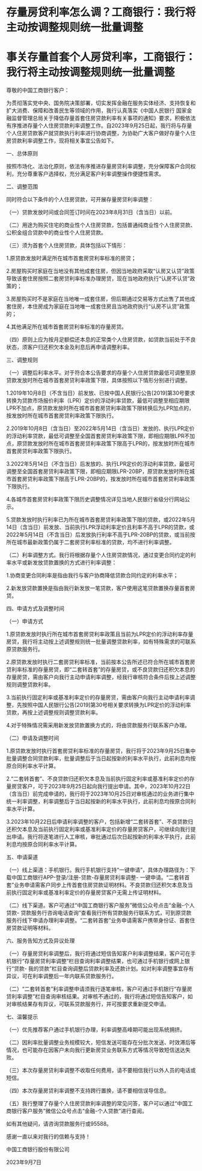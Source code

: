 # 存量房贷利率怎么调？工商银行：我行将主动按调整规则统一批量调整

# 事关存量首套个人房贷利率，工商银行：我行将主动按调整规则统一批量调整

尊敬的中国工商银行客户：

为贯彻落实党中央、国务院决策部署，切实发挥金融在服务实体经济、支持恢复和扩大消费、保障和改善民生等领域的作用，我行认真落实《中国人民银行
国家金融监督管理总局关于降低存量首套住房贷款利率有关事项的通知》要求，积极依法有序推进存量个人住房贷款利率调整工作。自2023年9月25日起，我行将与存量个人住房贷款客户就贷款执行利率进行协商调整，为协助广大客户做好存量个人住房贷款利率调整工作，现将相关事宜公告如下。

一、总体原则

按照市场化、法治化原则，依法有序推进存量房贷利率调整，充分保障客户合同权利，充分尊重客户选择权，充分满足客户利率调整操作便捷性需求。

二、调整范围

同时符合以下条件的个人住房贷款，可开展存量房贷利率调整：

（一）贷款发放时间或合同签订时间在2023年8月31日（含当日）以前。

（二）用途为购买住宅的商业性个人住房贷款，包括普通纯商业性个人住房贷款、公积金组合贷款中的商业性个人住房贷款。

（三）须为首套个人住房贷款，具体包括以下情形：

1.原贷款发放时满足所在城市首套房贷利率标准的房贷；

2.房屋购买时家庭在当地没有其他成套住房，但因当地政府采取“认房又认贷”政策导致该套住房按照二套房贷利率标准办理房贷，现在当地政府执行“认房不认贷”政策的；

3.房屋购买时不是家庭在当地唯一成套住房，但后期通过交易等方式出售了其他成套住房，本住房成为家庭在当地唯一成套住房且当地政府执行“认房不认贷”政策的；

4.其他满足所在城市首套房贷利率标准的存量房贷。

（四）原则上应为按月足额偿还本息的正常类个人住房贷款，如贷款当前处于不良状态，须客户归还积欠本金及利息后再申请调整利率。

三、调整规则

（一）调整后利率水平。对于符合本公告要求的存量个人住房贷款最低可调整至原贷款发放时所在城市首套房贷利率政策下限，具体按照以下情形分别进行调整。

1.2019年10月8日（不含当日）前发放、已按中国人民银行公告[2019]第30号要求转换为贷款市场报价利率（LPR）定价的浮动利率贷款，最低可调整至相应期限LPR不加点，原贷款发放时所在城市首套房贷利率政策下限转换后为LPR加点的，按发放时所在城市首套房贷利率政策下限执行。

2.2019年10月8日（含当日）至2022年5月14日（含当日）发放的、执行LPR定价的浮动利率贷款，最低可调整至全国首套房贷利率政策下限，即相应期限LPR不加点，原贷款发放时所在城市首套房贷利率政策下限高于LPR的，按发放时所在城市首套房贷利率政策下限执行。

3.2022年5月14日（不含当日）后发放的、执行LPR定价的浮动利率贷款，最低可调整至全国首套房贷利率政策下限，即相应期限LPR-20BP，原贷款发放时所在城市首套房贷利率政策下限高于LPR-20BP的，按发放时所在城市首套房贷利率政策下限执行。

4.各城市首套房贷利率政策下限历史调整情况详见当地人民银行省级分行网站公示。

5.贷款发放时执行利率已为所在城市首套房贷利率政策下限的贷款，或2022年5月14日（含当日）前发放、当前执行LPR浮动利率定价且利率不高于LPR的贷款，或2022年5月14日（不含当日）后发放执行利率不高于LPR-20BP的贷款，或当前按所在城市最新政策仍属于二套房贷利率标准的贷款，均不进行利率调整。

（二）利率调整方式。我行将根据存量个人住房贷款情况，通过变更合同约定的利率水平或新发放贷款置换的方式进行利率调整：

1.协商变更合同利率是指由我行与客户协商降低贷款合同约定的利率水平；

2.新发放贷款置换是指由我行新发放一笔贷款，客户使用这笔贷款置换存量首套房贷。

四、申请方式及调整时间

（一）申请方式

1.原贷款发放时执行所在城市首套房贷利率政策且当前为LPR定价的浮动利率存量房贷，我行将主动按上述调整规则统一批量调整贷款利率，如有特殊需求的可联系原贷款服务行。

2.原贷款发放时执行二套房贷利率标准，当前按本公告所述已符合所在城市首套房贷利率标准的存量房贷，即“二套转首套”的存量房贷，或不良贷款归还积欠本息的存量房贷，需由客户向我行主动申请利率调整，经我行审核符合条件后按上述调整规则调整贷款利率。

3.当前执行固定利率或基准利率定价的存量房贷，需由客户向我行主动申请利率调整，先按照中国人民银行公告[2019]第30号相关要求转换为LPR定价的浮动利率贷款，再按上述调整规则调整贷款利率。

4.对于特殊情况需采用新发放贷款置换方式的，将由贷款服务行联系客户办理。

（二）申请及调整时间

1.原贷款发放时执行首套房贷利率标准的存量房贷，我行将于2023年9月25日集中批量调整合同贷款利率，批量调整后于当日起按新的利率水平执行，此前利息均按原合同利率水平计算。

2.“二套转首套”、不良贷款归还积欠本息及当前执行固定利率或基准利率定价的存量房贷客户，可于2023年9月25日起向我行提出申请。其中，2023年10月22日（含当日）前完成申请的，我行将于2023年10月25日对审核通过的业务进行集中统一利率调整，利率调整后于当日起按新的利率水平执行，此前利息均按原合同利率水平计算。

3.2023年10月22日后申请利率调整的客户，包括新增“二套转首套”、不良贷款归还积欠本息及当前执行固定利率或基准利率定价的存量房贷客户，可继续向我行提出申请。我行将逐笔进行人工审核，审批通过后次日起按新的利率水平执行，此前利息均按原合同利率水平计算。

五、申请渠道

（一）线上渠道：手机银行。我行手机银行支持“一键申请”，具体办理路径为：下载中国工商银行APP-登录/注册-贷款-存量房贷利率调整-
一键申请。“二套转首套”业务申请需客户同步上传首套住房贷款证明材料。不良贷款归还积欠本息及当前执行固定利率或基准利率定价的存量房贷客户无需上传证明材料。

（二）线下渠道。客户可通过“中国工商银行客户服务”微信公众号点击“金融-个人贷款-
贷款服务行咨询电话查询”查看我行所有贷款服务行联系方式，可到原贷款服务行线下申请办理利率调整。“二套转首套”业务申请需客户携带身份证、首套住房贷款证明等材料。

六、服务告知方式及异议处理

（一）存量房贷利率调整后，我行将通过短信告知客户利率调整结果，客户可在手机银行“存量房贷利率调整”栏目查询利率调整结果，也可通过手机银行或网上银行“贷款-
我的贷款”栏目查询调整后贷款利率及还款计划。如对利率调整事宜存有异议，可在利率调整后一年内联系贷款服务行。

（二）“二套转首套”利率调整申请须我行逐笔审核，客户可通过手机银行“存量房贷利率调整”栏目查询审核结果。对审核不通过的，我行将通过短信告知客户，如对审核结果存有异议，可联系贷款服务行，并可按要求重新提交申请。

七、温馨提示

（一）优先推荐客户通过手机银行办理，利率调整高峰期可能出现系统拥挤。

（二）因利率批量调整业务规模较大，短信发送可能存在分批次发送、时效滞后等情况，也可能存在因客户未向我行更新房贷业务联系方式等情况导致短信送达失败。

（三）本次存量房贷利率调整不收取任何费用，请不要相信我行以外人员的电话或短信。

（四）本次存量房贷利率调整不支持跨行置换，请不要相信误导信息。

（五）我行整理了存量个人住房贷款利率调整的常见问答，客户可以通过“中国工商银行客户服务”微信公众号点击“金融-个人贷款”进行查阅。

如有其他疑问，请咨询贷款服务行或95588。

感谢一直以来对我行的信赖与支持！

中国工商银行股份有限公司

2023年9月7日

